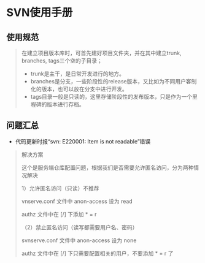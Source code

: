 # SVN使用手册

## 使用规范

>在建立项目版本库时，可首先建好项目文件夹，并在其中建立trunk, branches, tags三个空的子目录；
>
>* trunk是主干，是日常开发进行的地方。
>* branches是分支，一些阶段性的release版本，又比如为不同用户客制化的版本，也可以放在分支中进行开发。
>* tags目录一般是只读的，这里存储阶段性的发布版本，只是作为一个里程碑的版本进行存档。

## 问题汇总

* 代码更新时报“svn: E220001: Item is not readable”错误

>解决方案
>
>这个是服务端仓库配置问题，根据我们是否需要允许匿名访问，分为两种情况解决
>
>1）允许匿名访问（只读）不推荐
>
>vnserve.conf 文件中 anon-access 设为 read
>
>authz 文件中在 [/] 下添加 * = r
>
>（2）禁止匿名访问（读写都需要用户名、密码）
>
>svnserve.conf 文件中 anon-access 设为 none
>
>authz 文件中在 [/] 下只需要配置相关的用户，不要添加 * = r 了